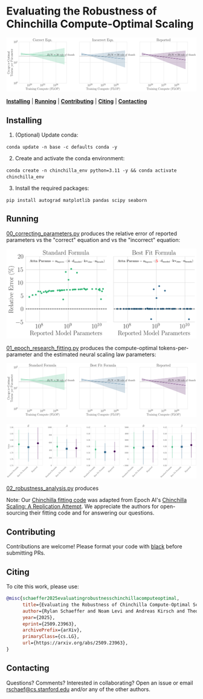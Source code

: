 # Evaluating the Robustness of Chinchilla Compute-Optimal Scaling

![](notebooks/01_epoch_research_fitting/results/compute_optimal_tokens_per_parameter_by_models_parameters.png)

[**Installing**](#installing) | [**Running**](#running) | [**Contributing**](#contributingvlm) | [**Citing**](#citing) | [**Contacting**](#contacting)


## Installing

1. (Optional) Update conda:

`conda update -n base -c defaults conda -y`

2. Create and activate the conda environment:

`conda create -n chinchilla_env python=3.11 -y && conda activate chinchilla_env`

3. Install the required packages:

`pip install autograd matplotlib pandas scipy seaborn`


## Running

[00_correcting_parameters.py](notebooks/00_assessing_parameters/00_correcting_parameters.py) produces the relative error of reported parameters vs the "correct" equation and vs the "incorrect" equation:

![y=relative_error_x=reported_parameters_hue=equation.png](notebooks/00_assessing_parameters/results/y%3Drelative_error_x%3Dreported_parameters_hue%3Dequation.png)

[01_epoch_research_fitting.py](notebooks/01_epoch_research_fitting/01_epoch_research_fitting.py) produces the compute-optimal tokens-per-parameter and the estimated neural scaling law parameters:

![compute_optimal_tokens_per_parameter_by_models_parameters.png](notebooks/01_epoch_research_fitting/results/compute_optimal_tokens_per_parameter_by_compute.png)

![fit_parameters.png](notebooks/01_epoch_research_fitting/results/fit_parameters.png)

[02_robustness_analysis.py](notebooks/02_robustness_analysis/02_robustness_analysis.py) produces 

Note: Our [Chinchilla fitting code](src/epoch_research_chinchilla_fit.py) was adapted from Epoch AI's [Chinchilla Scaling: A Replication Attempt](https://github.com/epoch-research/analyzing-chinchilla/).
We appreciate the authors for open-sourcing their fitting code and for answering our questions. 


## Contributing

Contributions are welcome! Please format your code with [black](https://github.com/psf/black) before submitting PRs.

## Citing

To cite this work, please use:

```bibtex
@misc{schaeffer2025evaluatingrobustnesschinchillacomputeoptimal,
      title={Evaluating the Robustness of Chinchilla Compute-Optimal Scaling}, 
      author={Rylan Schaeffer and Noam Levi and Andreas Kirsch and Theo Guenais and Brando Miranda and Elyas Obbad and Sanmi Koyejo},
      year={2025},
      eprint={2509.23963},
      archivePrefix={arXiv},
      primaryClass={cs.LG},
      url={https://arxiv.org/abs/2509.23963}, 
}
```

## Contacting

Questions? Comments? Interested in collaborating?
Open an issue or email rschaef@cs.stanford.edu and/or any of the other authors.

